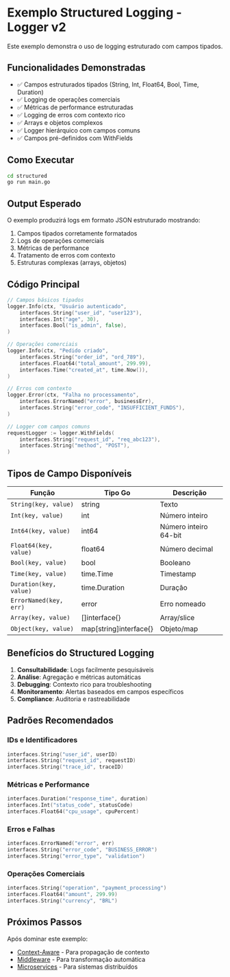 # Exemplo Structured Logging - Logger v2

Este exemplo demonstra o uso de logging estruturado com campos tipados.

## Funcionalidades Demonstradas

- ✅ Campos estruturados tipados (String, Int, Float64, Bool, Time, Duration)
- ✅ Logging de operações comerciais
- ✅ Métricas de performance estruturadas  
- ✅ Logging de erros com contexto rico
- ✅ Arrays e objetos complexos
- ✅ Logger hierárquico com campos comuns
- ✅ Campos pré-definidos com WithFields

## Como Executar

```bash
cd structured
go run main.go
```

## Output Esperado

O exemplo produzirá logs em formato JSON estruturado mostrando:
1. Campos tipados corretamente formatados
2. Logs de operações comerciais
3. Métricas de performance
4. Tratamento de erros com contexto
5. Estruturas complexas (arrays, objetos)

## Código Principal

```go
// Campos básicos tipados
logger.Info(ctx, "Usuário autenticado",
    interfaces.String("user_id", "user123"),
    interfaces.Int("age", 30),
    interfaces.Bool("is_admin", false),
)

// Operações comerciais
logger.Info(ctx, "Pedido criado",
    interfaces.String("order_id", "ord_789"),
    interfaces.Float64("total_amount", 299.99),
    interfaces.Time("created_at", time.Now()),
)

// Erros com contexto
logger.Error(ctx, "Falha no processamento",
    interfaces.ErrorNamed("error", businessErr),
    interfaces.String("error_code", "INSUFFICIENT_FUNDS"),
)

// Logger com campos comuns
requestLogger := logger.WithFields(
    interfaces.String("request_id", "req_abc123"),
    interfaces.String("method", "POST"),
)
```

## Tipos de Campo Disponíveis

| Função | Tipo Go | Descrição |
|--------|---------|-----------|
| `String(key, value)` | string | Texto |
| `Int(key, value)` | int | Número inteiro |
| `Int64(key, value)` | int64 | Número inteiro 64-bit |
| `Float64(key, value)` | float64 | Número decimal |
| `Bool(key, value)` | bool | Booleano |
| `Time(key, value)` | time.Time | Timestamp |
| `Duration(key, value)` | time.Duration | Duração |
| `ErrorNamed(key, err)` | error | Erro nomeado |
| `Array(key, value)` | []interface{} | Array/slice |
| `Object(key, value)` | map[string]interface{} | Objeto/map |

## Benefícios do Structured Logging

1. **Consultabilidade**: Logs facilmente pesquisáveis
2. **Análise**: Agregação e métricas automáticas
3. **Debugging**: Contexto rico para troubleshooting
4. **Monitoramento**: Alertas baseados em campos específicos
5. **Compliance**: Auditoria e rastreabilidade

## Padrões Recomendados

### IDs e Identificadores
```go
interfaces.String("user_id", userID)
interfaces.String("request_id", requestID)
interfaces.String("trace_id", traceID)
```

### Métricas e Performance
```go
interfaces.Duration("response_time", duration)
interfaces.Int("status_code", statusCode)
interfaces.Float64("cpu_usage", cpuPercent)
```

### Erros e Falhas
```go
interfaces.ErrorNamed("error", err)
interfaces.String("error_code", "BUSINESS_ERROR")
interfaces.String("error_type", "validation")
```

### Operações Comerciais
```go
interfaces.String("operation", "payment_processing")
interfaces.Float64("amount", 299.99)
interfaces.String("currency", "BRL")
```

## Próximos Passos

Após dominar este exemplo:
- [Context-Aware](../context-aware/) - Para propagação de contexto
- [Middleware](../middleware/) - Para transformação automática
- [Microservices](../microservices/) - Para sistemas distribuídos
